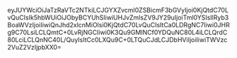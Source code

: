 eyJUYWciOiJaTzRaVTc2NTkiLCJGYXZvcml0ZSBicmF3bGVyIjoi0KjQtdC70LvQuCIsIk5hbWUiOiJObyBCYUhSIiwiUHJvZmlsZV9JY29uIjoiTml0YSIsIlRyb3BoaWVzIjoiIiwiQnJhd2xlcnMiOlsi0KjQtdC70LvQuCIsItCa0LDRgNC7Iiwi0JHRg9C70LsiLCLQmtC+0LvRjNGCIiwi0K3Qu9GMINCf0YDQuNC80L4iLCLQrdC80LciLCLQnNC40L/QuyIsItCc0LXQu9C+0LTQuCJdLCJDbHViIjoiIiwiTWVzc2VuZ2VzIjpbXX0=